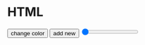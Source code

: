 # HTML
<canvas id="can1">
</canvas>

<canvas id="can2">
</canvas>

<input type="button" value="change color" onclick="changeBackground()">

<input type="button" value="add new" onclick="addNew()">

<input type="range" min="10" max="100" value="10" id="sldr" oninput="makeShape()">
